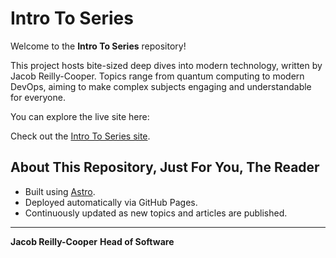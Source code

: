 # Intro To Series

Welcome to the **Intro To Series** repository!

This project hosts bite-sized deep dives into modern technology, written by Jacob Reilly-Cooper. Topics range from quantum computing to modern DevOps, aiming to make complex subjects engaging and understandable for everyone.

You can explore the live site here:

Check out the <a href="https://jacobbpp.github.io/intro-to-series/" target="_blank" rel="noopener noreferrer">Intro To Series site</a>.



## About This Repository, Just For You, The Reader

- Built using [Astro](https://astro.build/).
- Deployed automatically via GitHub Pages.
- Continuously updated as new topics and articles are published.

---

**Jacob Reilly-Cooper**
**Head of Software**
